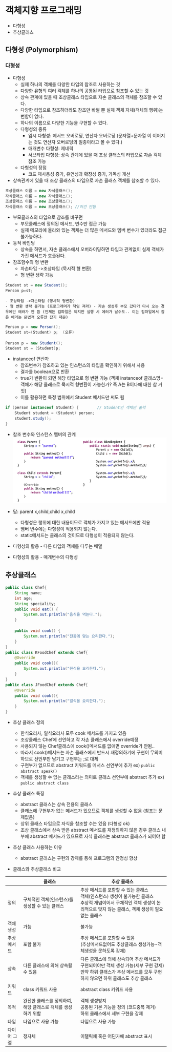 # 객체지향 프로그래밍
- 다형성
- 추상클래스
## 다형성 (Polymorphism)
### 다형성
- 다형성
    - 실제 하나의 객체를 다양한 타입의 참조로 사용하는 것
    - 다양한 유형의 여러 객체를 하나의 공통된 타입으로 참조할 수 있는 것
    - 상속 관계에 있을 때 조상클래스 타입으로 자손 클래스의 객체를 참조할 수 있다.
    - 다양한 타입으로 참조하더라도 참조만 바뀔 뿐 실제 객체 자체(객체의 행위)는 변함이 없다.
    - 하나의 이름으로 다양한 기능을 구현할 수 있다.
    - 다형성의 종류
        - 임시 다형성: 메서드 오버로딩, 연산자 오버로딩 (문자열+문자열 이 이어지는 것도 연산자 오버로딩의 일종이라고 볼 수 있다.)
        - 매개변수 다형성: 제네릭
        - 서브타입 다형성: 상속 관계에 있을 때 조상 클래스의 타입으로 자손 객체 참조 가능
    - 다형성의 장점
        - 코드 재사용성 증가, 유연성과 확장성 증가, 가독성 개선
- 상속관계에 있을 때 조상 클래스의 타입으로 자손 클래스 객체를 참조할 수 있다. 

``` java
조상클래스 이름 = new 자식클래스();
자식클래스 이름 = new 자식클래스();
조상클래스 이름 = new 조상클래스();
자식클래스 이름 = new 조상클래스(); //이건 안됨
```

- 부모클래스의 타입으로 참조를 바꾸면 
    - 부모클래스에 정의된 메서드, 변수만 접근 가능
    - 실제 메모리에 올라와 있는 객체는 더 많은 메서드와 멤버 변수가 있더라도 접근 불가능하다.
- 동적 바인딩
    - 상속을 하면서, 자손 클래스에서 오버라이딩하면 타입과 관계없이 실제 객체가 가진 메서드가 호출된다. 
- 참조함수의 형 변환
    - 자손타입 ->조상타입 (묵시적 형 변환)
    - 형 변환 생략 가능

``` java
Student st = new Student();
Person p=st;
```

    - 조상타입 ->자손타입 (명시적 형변환)
    - 형 변환 생략 불가능 (프로그래머가 책임 져라) - 자손 생성후 부모 갔다가 다시 오는 경우에만 에러가 안 뜸 (언제든 컴파일은 되지만 실행 시 에러가 날수도.. 이는 컴파일에서 잡은 에러는 문법적 오류만 잡기 때문)

``` java
Person p = new Person();
Student st=(Student) p;  (오류)

Person p = new Student();
Student st = (Student)p;
```

- instanceof 연산자
    - 참조변수가 참조하고 있는 인스턴스의 타입을 확인하기 위해서 사용
    - 결과를 boolean으로 반환
    - true가 반환이 되면 해당 타입으로 형 변환 가능 (객체 instanceof 클래스명= 객체가 해당 클래스로 묵시적 형변환이 가능한가? 즉 A는 B이다에 대한 참 거짓)
    - 이를 활용하면 특정 범위에서 Student 메서드만 써도 됨

``` java
if (person instanceof Student) {        // Student인 객체만 출력
    Student student = (Student) person; 
    student.study();
}
```

- 참조 변수와 인스턴스 멤버의 관계
![image](./question.PNG)

- 답: parent x,child,child x,child
    - 다형성은 행위에 대한 내용이므로 객체가 가지고 있는 메서드에만 적용   
    - 멤버 변수에는 다형성이 적용되지 않는다.
    - static메서드는 클래스의 것이므로 다형성이 적용되지 않는다. 

- 다형성의 활용 - 다른 타입의 객체를 다루는 배열
- 다형성의 활용 - 매개변수의 다형성

## 추상클래스

``` java
public class Chef{
    String name;
    int age;
    String speciality;
    public void eat() {
        System.out.println("음식을 먹는다.");
    }

    public void cook() {
        System.out.println("전공에 맞는 요리한다.");
    }
}
public class KFoodChef extends Chef{
    @Override
    public void cook(){
        System.out.println("한식을 요리한다.");
    }
}
public class JFoodChef extends Chef{
    @Override
    public void cook(){
        System.out.println("일식을 요리한다.");
    }
}
```

- 추상 클래스 정의
    - 한식요리사, 일식요리사 모두 cook 메서드를 가지고 있음
    - 조상클래스 Chef에 선언하고 각 자손 클래스에서 override예정
    - 사용되지 않는 Chef클래스에 cook()메서드를 없애면 override가 안됨..
    - 따라서 cook()메서드는 자손 클래스에서 반드시 재정의하기에 구현이 무의미하므로 선언부만 남기고 구현부는 ;로 대체
    - 구현부가 없으므로 abstract 키워드를 메서스 선언부에 추가 ex) `public abstract speak()`
    - 객체를 생성할 수 없는 클래스라는 의미로 클래스 선언부에 abstract 추가 ex) `public abstract class`
 - 추상 클래스 특징
    - abstract 클래스는 상속 전용의 클래스
    - 클래스에 구현부가 없는 메서드가 있으므로 객체를 생성할 수 없음 (참조는 문제없음)
    - 상위 클래스 타입으로 자식을 참조할 수는 있음 (다형성 ok)
    - 조상 클래스에서 상속 받은 abstract 메서드를 재정의하지 않은 경우 클래스 내부에 abstract 메서드가 있으므로 자식 클래스는 abstract 클래스가 되어야 함
- 추상 클래스 사용하는 이유
    - abstract 클래스는 구현의 강제를 통해 프로그램의 안정성 향상

- 클래스와 추상클래스 비교

|      | 클래스 | 추상 클래스 |
| -------- | ---- | --------- |
| 정의   | 구체적인 객체(인스턴스)를 생성할 수 있는 클래스   | 추상 메서드를 포함할 수 있는 클래스 <br> 객체(인스턴스) 생성이 불가능한 클래스 <br> 추상적 개념이어서 구체적인 객체 생성이 논리적으로 맞지 않는 클래스, 객체 생성이 필요 없는 클래스   |
| 객체 생성 | 가능 | 불가능 |
|추상 메서드|포함 불가|추상 메서드를 포함할 수 있음 <br> (추상메서드없어도 추상클래스 생성가능-객체생성을 못하도록 강제)|
|상속|다른 클래스에 의해 상속될 수 있음|다른 클래스에 의해 상속되어 추상 메서드가 구현되어야만 객체 생성 가능(세부 구현 강제)<br> 만약 하위 클래스가 추상 메서드를 모두 구현하지 않으면 하위 클래스도 추상 클래스|
|키워드|class 키워드 사용|abstract class 키워드 사용|
|목적|완전한 클래스를 정의하여, 해당 클래스로 객체를 생성하기 위함|객체 생성방지 <br> 공통된 기본 기능을 정의 (코드중복 제거) <br> 하위 클래스에서 세부 구현을 강제|
|타입|타입으로 사용 가능|타입으로 사용 가능|
|다이어 그램|정자체|이탤릭체 혹은 어딘가에 abstract 표시|